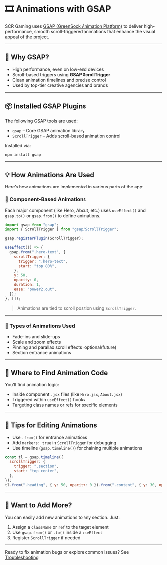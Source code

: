 # 🎞️ Animations with GSAP

SCR Gaming uses [GSAP (GreenSock Animation Platform)](https://gsap.com/) to deliver high-performance, smooth scroll-triggered animations that enhance the visual appeal of the project.

---

## 🚀 Why GSAP?

* High performance, even on low-end devices
* Scroll-based triggers using **GSAP ScrollTrigger**
* Clean animation timelines and precise control
* Used by top-tier creative agencies and brands

---

## 📦 Installed GSAP Plugins

The following GSAP tools are used:

* `gsap` – Core GSAP animation library
* `ScrollTrigger` – Adds scroll-based animation control

Installed via:

```bash
npm install gsap
```

---

## 💡 How Animations Are Used

Here’s how animations are implemented in various parts of the app:

### 🧠 Component-Based Animations

Each major component (like Hero, About, etc.) uses `useEffect()` and `gsap.to()` or `gsap.from()` to define animations.

```js
import gsap from "gsap";
import { ScrollTrigger } from "gsap/ScrollTrigger";

gsap.registerPlugin(ScrollTrigger);

useEffect(() => {
  gsap.from(".hero-text", {
    scrollTrigger: {
      trigger: ".hero-text",
      start: "top 80%",
    },
    y: 50,
    opacity: 0,
    duration: 1,
    ease: "power2.out",
  });
}, []);
```

> Animations are tied to scroll position using `ScrollTrigger`.

---

### 🔄 Types of Animations Used

* Fade-ins and slide-ups
* Scale and zoom effects
* Pinning and parallax scroll effects (optional/future)
* Section entrance animations

---

## 📁 Where to Find Animation Code

You’ll find animation logic:

* Inside component `.jsx` files (like `Hero.jsx`, `About.jsx`)
* Triggered within `useEffect()` hooks
* Targeting class names or refs for specific elements

---

## 📌 Tips for Editing Animations

* Use `.from()` for entrance animations
* Add `markers: true` in `ScrollTrigger` for debugging
* Use timeline (`gsap.timeline()`) for chaining multiple animations

```js
const tl = gsap.timeline({
  scrollTrigger: {
    trigger: ".section",
    start: "top center",
  },
});
tl.from(".heading", { y: 50, opacity: 0 }).from(".content", { y: 30, opacity: 0 });
```

---

## 🧪 Want to Add More?

You can easily add new animations to any section. Just:

1. Assign a `className` or `ref` to the target element
2. Use `gsap.from()` or `.to()` inside a `useEffect`
3. Register `ScrollTrigger` if needed

---

Ready to fix animation bugs or explore common issues? See [Troubleshooting](./troubleshooting.md)
